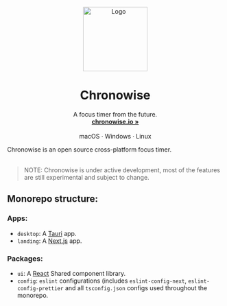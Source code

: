 <p align="center">
  <a href="#">
    
  </a>
  <p align="center">
   <img width="150" height="150" src="https://github.com/alekseytsvetkov/chronowise/blob/main/packages/assets/images/AppLogo.png" alt="Logo">
  </p>
  <h1 align="center"><b>Chronowise</b></h1>
  <p align="center">
  A focus timer from the future.
    <br />
    <a href="https://chronowise.vercel.app"><strong>chronowise.io »</strong></a>
    <br />
    <br />
    macOS
    ·
    Windows
    ·
    Linux
    <br />
  </p>
</p>

Chronowise is an open source cross-platform focus timer.
<br/>
<br/>

> NOTE: Chronowise is under active development, most of the features are still experimental and subject to change.

## Monorepo structure:

### Apps:

- `desktop`: A [Tauri](https://tauri.studio) app.
- `landing`: A [Next.js](https://nextjs.org/) app.

### Packages:

- `ui`: A [React](https://reactjs.org) Shared component library.
- `config`: `eslint` configurations (includes `eslint-config-next`, `eslint-config-prettier` and all `tsconfig.json` configs used throughout the monorepo.
